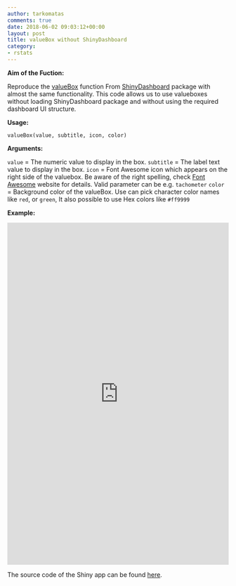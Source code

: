 ```yaml
---
author: tarkomatas
comments: true
date: 2018-06-02 09:03:12+00:00
layout: post
title: valueBox without ShinyDashboard
category:
- rstats
---
```


**Aim of the Fuction:**

Reproduce the [valueBox](https://www.rdocumentation.org/packages/shinydashboard/versions/0.7.0/topics/valueBox) function From [ShinyDashboard](https://rstudio.github.io/shinydashboard/) package with almost the same functionality. This code allows us to use valueboxes without loading ShinyDashboard package and without using the required dashboard UI structure.

**Usage:**

`valueBox(value, subtitle, icon, color)`

**Arguments:**

`value` = The numeric value to display in the box.
`subtitle` = The label text value to display in the box.
`icon` = Font Awesome icon which appears on the right side of the valuebox. Be aware of the right spelling, check [Font Awesome](https://fontawesome.com/icons?d=gallery) website for details. Valid parameter can be e.g. `tachometer`
`color` = Background color of the valueBox. Use can pick character color names like `red`, or `green`, It also possible to use Hex colors like `#ff9999`

**Example:**

<iframe src="https://myhappydata.shinyapps.io/value_box/" style="border: none; width: 100%; height: 780px;"></iframe>

The source code of the Shiny app can be found [here](https://github.com/tarkomatas/valuebox).
